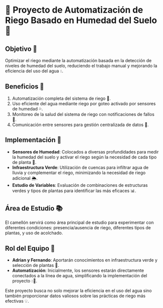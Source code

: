 # 🌱 Proyecto de Automatización de Riego Basado en Humedad del Suelo 🚿

## Objetivo 🎯
Optimizar el riego mediante la automatización basada en la detección de niveles de humedad del suelo, reduciendo el trabajo manual y mejorando la eficiencia del uso del agua 💧.

## Beneficios 🌟
1. Automatización completa del sistema de riego 🤖.
2. Uso eficiente del agua mediante riego por goteo activado por sensores de humedad 💦.
3. Monitoreo de la salud del sistema de riego con notificaciones de fallos 🔔.
4. Comunicación entre sensores para gestión centralizada de datos 📡.

## Implementación 🔨
- **Sensores de Humedad**: Colocados a diversas profundidades para medir la humedad del suelo y activar el riego según la necesidad de cada tipo de planta 🌺.
- **Infraestructura Verde**: Utilización de cuencas para infiltrar agua de lluvia y complementar el riego, minimizando la necesidad de riego adicional 🌦.
- **Estudio de Variables**: Evaluación de combinaciones de estructuras verdes y tipos de plantas para identificar las más eficaces 📊.

## Área de Estudio 📚
El camellón servirá como área principal de estudio para experimentar con diferentes condiciones: presencia/ausencia de riego, diferentes tipos de plantas, y uso de acolchado.

## Rol del Equipo 👥
- **Adrian y Fernando**: Aportarán conocimientos en infraestructura verde y selección de plantas 🌳.
- **Automatización**: Inicialmente, los sensores estarán directamente conectados a la línea de agua, simplificando la implementación del proyecto 💧🔌.

Este proyecto busca no solo mejorar la eficiencia en el uso del agua sino también proporcionar datos valiosos sobre las prácticas de riego más efectivas 💡.
